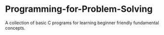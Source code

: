 # Programming-for-Problem-Solving
A collection of basic C programs for learning beginner friendly fundamental concepts.
